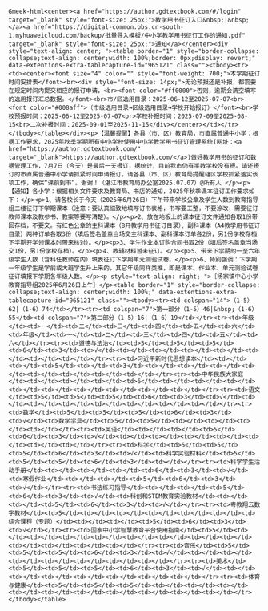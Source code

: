 `Gmeek-html<center><a href="https://author.gdtextbook.com/#/login" target="_blank" style="font-size: 25px;">教学用书征订入口&nbsp;|&nbsp;</a><a href="https://digital-common.obs.cn-south-1.myhuaweicloud.com/backup/批量导入模板/中小学教学用书征订工作的通知.pdf" target="_blank" style="font-size: 25px;">通知</a></center><div style="text-align: center; "><table border="1" style="border-collapse: collapse;text-align: center;width: 100%;border: 0px;display: revert;" data-extentions-extra-tablecapture-id="965121" class=""><tbody><tr><td><center><font size="4" color="" style="font-weight: 700;">本学期征订时间安排表</font><br><div style="font-size: 14px;">无论预报还是补报，都需要在规定时间内提交相应的报订申请，<br><font color="#ff0000">否则，逾期会清空填写的选用报订汇总数据。</font><br>市/区选用目录：2025-06-12至2025-07-07<br><font color="#008aff">（市级选用目录→区级选用目录→学校开始报订）</font><br>学校预报时间：2025-06-12至2025-07-07<br>学校补报时间：2025-07-09至2025-08-15<br>二次补报时间：2025-09-01至2025-11-15</div></center></td></tr></tbody></table></div><p>【温馨提醒】各县（市、区）教育局，市直属普通中小学：根据工作要求，2025年秋季学期所有中小学校使用中小学教学用书征订管理系统(网址：<a href="https://author.gdtextbook.com/" target="_blank">https://author.gdtextbook.com/</a>)做好教学用书的征订和数据管理工作，7月7日（今天）是最后一天报订，据统计，目前我市仍有半数学校没有报。请还报订的市直属普通中小学请抓紧时间申请报订，请各县（市、区）教育局提醒辖区学校抓紧落实该项工作，确保“课前到书”。谢谢！（湛江市教育局办公室2025.07.07）@所有人 </p><p>【通知】各小学：根据相关文件要求及教育局、书店的通知，2025年秋季课本征订工作要求如下：</p><p>1、请各校长于今天（2025年6月26日）下午带来学校公章及学生人数到教育指导组二楼征订下学期课本（注意：要认真细致地填写订书表格，书写要工整，不要涂改，需要征订教师课本及教参书、教案等要写清楚）。</p><p>2、放在地板上的课本征订文件通知各取1份带回存档，不要交。有红色公章的主科课本（8开教学用书征订目录）、副科课本（A4教学用书征订目录）两种订单各取3份（填后签名盖章当场交主科课本、副科课本订单各2份，另1份学校存档下学期开学领课本时带来核对）。</p><p>3、学生作业本订购合同书取2份（填后签名盖章当场交1份，另1份学校存档）。</p><p>4、教辅材料暂未征订。</p><p>5、带来下学期的一至六年级学生人数（含科任教师在内）填表征订下学期单元测验试卷。</p><p>6、特别强调：下学期一年级学生是学前或大班学生升上来的，其它年级同样类推，即是课本、作业本、单元测验试卷征订填报下学期各年级人数。</p><p style="text-align: right; ">［杨家镇中心小学教育指导组2025年6月26日上午］</p><table border="1" style="border-collapse: collapse;text-align: center;width: 100%;" data-extentions-extra-tablecapture-id="965121" class=""><tbody><tr><td colspan="14">（1-5）62|（1-6）74</td></tr><tr><td colspan="7">第一部分（1-5）46|&nbsp;（1-6）55</td><td colspan="7">第二部分（1-5）16|（1-6）19</td></tr><tr><td>年级</td><td>一</td><td>二</td><td>三</td><td>四</td><td>五</td><td>六</td><td>年级</td><td>一</td><td>二</td><td>三</td><td>四</td><td>五</td><td>六</td></tr><tr><td>道德与法治</td><td>5</td><td>5</td><td>5</td><td>6</td><td>3</td><td>√</td><td></td><td></td><td></td><td></td><td></td><td></td><td></td></tr><tr><td>习近平新时代思想读本</td><td></td><td></td><td>5</td><td></td><td>3</td><td></td><td></td><td></td><td></td><td></td><td></td><td></td><td></td></tr><tr><td>中华民族大家庭</td><td></td><td></td><td></td><td>6</td><td></td><td></td><td></td><td></td><td></td><td></td><td></td><td></td><td></td></tr><tr><td>语文</td><td>5</td><td>5</td><td>5</td><td>6</td><td>3</td><td>√</td><td></td><td></td><td></td><td></td><td></td><td></td><td></td></tr><tr><td>数学</td><td>5</td><td>5</td><td>5</td><td>6</td><td>3</td><td>√</td><td>数学学具</td><td>5</td><td>5</td><td></td><td></td><td></td><td></td></tr><tr><td>英语</td><td></td><td></td><td>5</td><td>6</td><td>3</td><td>√</td><td></td><td></td><td></td><td></td><td></td><td></td><td></td></tr><tr><td>科学</td><td>5</td><td>5</td><td>5</td><td>6</td><td>3</td><td>√</td><td>科学实验材料</td><td>5</td><td>5</td><td>5</td><td>6</td><td>3</td><td></td></tr><tr><td>科学学生活动手册</td><td></td><td></td><td></td><td>6</td><td>3</td><td>√</td><td>寒假作业</td><td></td><td></td><td>5</td><td>6</td><td>3</td><td>√</td></tr><tr><td>书法练习指导</td><td></td><td></td><td>5</td><td>6</td><td>3</td><td>√</td><td>科创和STEM教育实验教材</td><td></td><td></td><td>5</td><td>6</td><td>3</td><td>√</td></tr><tr><td>粤教翔云数字教材</td><td>5</td><td></td><td></td><td></td><td></td><td></td><td>综合课程（专题）</td><td></td><td></td><td>5</td><td>6</td><td>3</td><td>√</td></tr><tr><td>国家中小学智慧教育平台使用指南</td><td>5</td><td></td><td></td><td></td><td></td><td></td><td></td><td></td><td></td><td></td><td></td><td></td><td></td></tr><tr><td>音乐</td><td>5</td><td>5</td><td>5</td><td>6</td><td>3</td><td>√</td><td></td><td></td><td></td><td></td><td></td><td></td><td></td></tr><tr><td>美术</td><td>5</td><td>5</td><td>5</td><td>6</td><td>3</td><td>√</td><td></td><td></td><td></td><td></td><td></td><td></td><td></td></tr><tr><td>体育与健康</td><td>5</td><td>5</td><td>5</td><td></td><td></td><td></td><td></td><td></td><td></td><td></td><td></td><td></td><td></td></tr></tbody></table>`